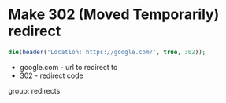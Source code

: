 # Make 302 (Moved Temporarily) redirect

```php
die(header('Location: https://google.com/', true, 302));
```

- google.com - url to redirect to
- 302 - redirect code

group: redirects
